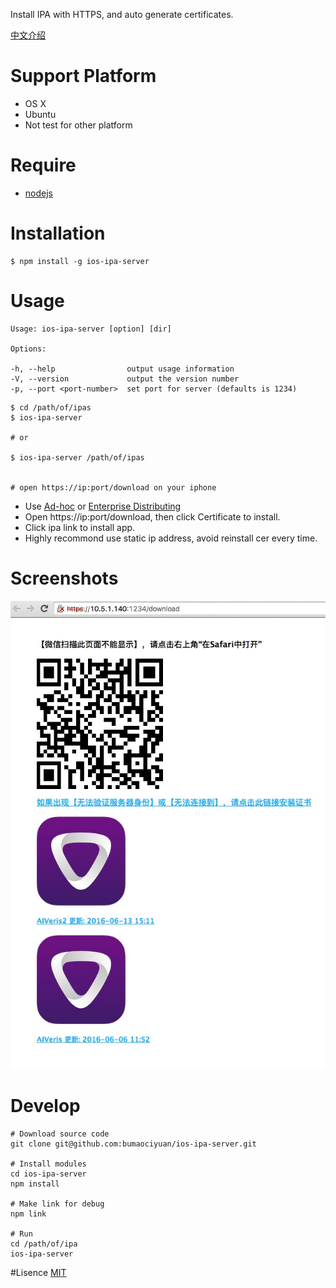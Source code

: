 Install IPA with HTTPS, and auto generate certificates.

[中文介绍](./README.md)

# Support Platform
* OS X
* Ubuntu
* Not test for other platform

# Require
* [nodejs](https://nodejs.org/)

# Installation
```
$ npm install -g ios-ipa-server
```

# Usage
```
Usage: ios-ipa-server [option] [dir]

Options:

-h, --help                output usage information
-V, --version             output the version number
-p, --port <port-number>  set port for server (defaults is 1234)
```
```
$ cd /path/of/ipas
$ ios-ipa-server

# or 

$ ios-ipa-server /path/of/ipas


# open https://ip:port/download on your iphone 

```

* Use [Ad-hoc](https://developer.apple.com/library/ios/documentation/IDEs/Conceptual/AppDistributionGuide/TestingYouriOSApp/TestingYouriOSApp.html) or [Enterprise Distributing](https://developer.apple.com/library/ios/documentation/IDEs/Conceptual/AppDistributionGuide/DistributingEnterpriseProgramApps/DistributingEnterpriseProgramApps.html)
* Open https://ip:port/download, then click Certificate to install.
* Click ipa link to install app.
* Highly recommond use static ip address, avoid reinstall cer every time.

# Screenshots
![screeshot](screeshot.png)

# Develop

```
# Download source code
git clone git@github.com:bumaociyuan/ios-ipa-server.git

# Install modules
cd ios-ipa-server
npm install 

# Make link for debug
npm link

# Run
cd /path/of/ipa
ios-ipa-server
```

#Lisence
[MIT](https://github.com/bumaociyuan/zxIpaServer/blob/master/LICENSE.md)
